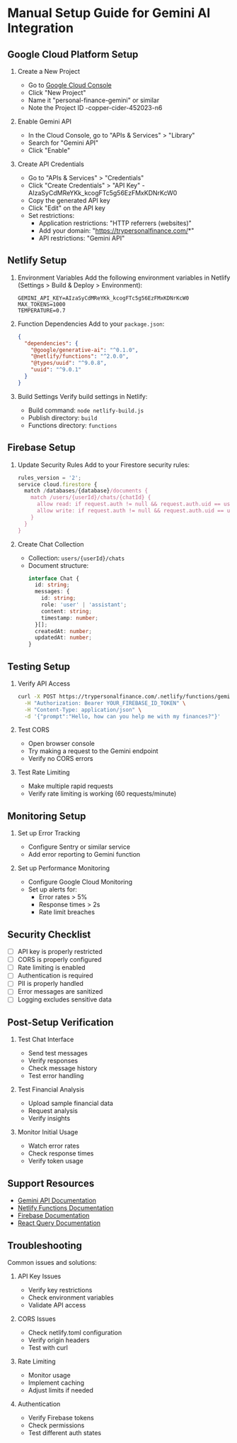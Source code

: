 # Manual Setup Guide for Gemini AI Integration

## Google Cloud Platform Setup

1. Create a New Project
   - Go to [Google Cloud Console](https://console.cloud.google.com)
   - Click "New Project"
   - Name it "personal-finance-gemini" or similar
   - Note the Project ID
   -copper-cider-452023-n6

2. Enable Gemini API
   - In the Cloud Console, go to "APIs & Services" > "Library"
   - Search for "Gemini API"
   - Click "Enable"

3. Create API Credentials
   - Go to "APIs & Services" > "Credentials"
   - Click "Create Credentials" > "API Key"
   -AIzaSyCdMReYKk_kcogFTc5g56EzFMxKDNrKcW0
   - Copy the generated API key
   - Click "Edit" on the API key
   - Set restrictions:
     - Application restrictions: "HTTP referrers (websites)"
     - Add your domain: "https://trypersonalfinance.com/*"
     - API restrictions: "Gemini API"

## Netlify Setup

1. Environment Variables
   Add the following environment variables in Netlify (Settings > Build & Deploy > Environment):
   ```
   GEMINI_API_KEY=AIzaSyCdMReYKk_kcogFTc5g56EzFMxKDNrKcW0
   MAX_TOKENS=1000
   TEMPERATURE=0.7
   ```

2. Function Dependencies
   Add to your `package.json`:
   ```json
   {
     "dependencies": {
       "@google/generative-ai": "^0.1.0",
       "@netlify/functions": "^2.0.0",
       "@types/uuid": "^9.0.8",
       "uuid": "^9.0.1"
     }
   }
   ```

3. Build Settings
   Verify build settings in Netlify:
   - Build command: `node netlify-build.js`
   - Publish directory: `build`
   - Functions directory: `functions`

## Firebase Setup

1. Update Security Rules
   Add to your Firestore security rules:
   ```javascript
   rules_version = '2';
   service cloud.firestore {
     match /databases/{database}/documents {
       match /users/{userId}/chats/{chatId} {
         allow read: if request.auth != null && request.auth.uid == userId;
         allow write: if request.auth != null && request.auth.uid == userId;
       }
     }
   }
   ```

2. Create Chat Collection
   - Collection: `users/{userId}/chats`
   - Document structure:
     ```typescript
     interface Chat {
       id: string;
       messages: {
         id: string;
         role: 'user' | 'assistant';
         content: string;
         timestamp: number;
       }[];
       createdAt: number;
       updatedAt: number;
     }
     ```

## Testing Setup

1. Verify API Access
   ```bash
   curl -X POST https://trypersonalfinance.com/.netlify/functions/gemini \
     -H "Authorization: Bearer YOUR_FIREBASE_ID_TOKEN" \
     -H "Content-Type: application/json" \
     -d '{"prompt":"Hello, how can you help me with my finances?"}'
   ```

2. Test CORS
   - Open browser console
   - Try making a request to the Gemini endpoint
   - Verify no CORS errors

3. Test Rate Limiting
   - Make multiple rapid requests
   - Verify rate limiting is working (60 requests/minute)

## Monitoring Setup

1. Set up Error Tracking
   - Configure Sentry or similar service
   - Add error reporting to Gemini function

2. Set up Performance Monitoring
   - Configure Google Cloud Monitoring
   - Set up alerts for:
     - Error rates > 5%
     - Response times > 2s
     - Rate limit breaches

## Security Checklist

- [ ] API key is properly restricted
- [ ] CORS is properly configured
- [ ] Rate limiting is enabled
- [ ] Authentication is required
- [ ] PII is properly handled
- [ ] Error messages are sanitized
- [ ] Logging excludes sensitive data

## Post-Setup Verification

1. Test Chat Interface
   - Send test messages
   - Verify responses
   - Check message history
   - Test error handling

2. Test Financial Analysis
   - Upload sample financial data
   - Request analysis
   - Verify insights

3. Monitor Initial Usage
   - Watch error rates
   - Check response times
   - Verify token usage

## Support Resources

- [Gemini API Documentation](https://cloud.google.com/vertex-ai/docs/generative-ai/model-reference/gemini)
- [Netlify Functions Documentation](https://docs.netlify.com/functions/overview/)
- [Firebase Documentation](https://firebase.google.com/docs)
- [React Query Documentation](https://tanstack.com/query/latest)

## Troubleshooting

Common issues and solutions:

1. API Key Issues
   - Verify key restrictions
   - Check environment variables
   - Validate API access

2. CORS Issues
   - Check netlify.toml configuration
   - Verify origin headers
   - Test with curl

3. Rate Limiting
   - Monitor usage
   - Implement caching
   - Adjust limits if needed

4. Authentication
   - Verify Firebase tokens
   - Check permissions
   - Test different auth states 